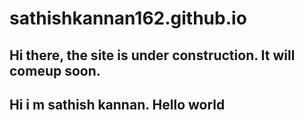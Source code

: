 # sathishkannan162.github.io

## Hi there, the site is under construction. It will comeup soon.
## Hi i m sathish kannan. Hello world

